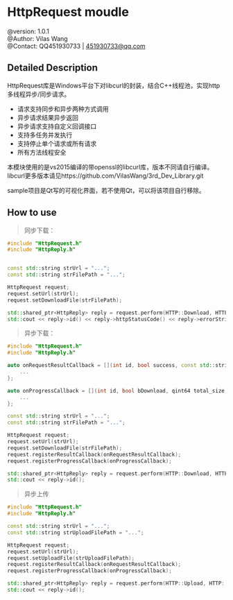 HttpRequest moudle
======================================================
@version: 1.0.1  
@Author: Vilas Wang  
@Contact: QQ451930733 | 451930733@qq.com  




## Detailed Description


HttpRequest库是Windows平台下对libcurl的封装，结合C++线程池，实现http多线程异步/同步请求。
- 请求支持同步和异步两种方式调用
- 异步请求结果异步返回
- 异步请求支持自定义回调接口
- 支持多任务并发执行
- 支持停止单个请求或所有请求
- 所有方法线程安全


本模块使用的是vs2015编译的带openssl的libcurl库，版本不同请自行编译。 
libcurl更多版本请见https://github.com/VilasWang/3rd_Dev_Library.git
 
sample项目是Qt写的可视化界面，若不使用Qt，可以将该项目自行移除。


## How to use

>同步下载：
> 

```cpp
#include "HttpRequest.h"
#include "HttpReply.h"


const std::string strUrl = "...";
const std::string strFilePath = "...";

HttpRequest request;
request.setUrl(strUrl);
request.setDownloadFile(strFilePath);

std::shared_ptr<HttpReply> reply = request.perform(HTTP::Download, HTTP::Sync);
std::cout << reply->id() << reply->httpStatusCode() << reply->errorString() << reply->readAll() << std::endl;
```

>异步下载：
> 

```cpp
#include "HttpRequest.h"
#include "HttpReply.h"

auto onRequestResultCallback = [](int id, bool success, const std::string& data, const std::string& error_string) {
    ...
};

auto onProgressCallback = [](int id, bool bDownload, qint64 total_size, qint64 current_size) {
    ...
};

const std::string strUrl = "...";
const std::string strFilePath = "...";

HttpRequest request;
request.setUrl(strUrl);
request.setDownloadFile(strFilePath);
request.registerResultCallback(onRequestResultCallback);
request.registerProgressCallback(onProgressCallback);

std::shared_ptr<HttpReply> reply = request.perform(HTTP::Download, HTTP::Async);
std::cout << reply->id();
```


>异步上传
>

```cpp
#include "HttpRequest.h"
#include "HttpReply.h"

const std::string strUrl = "...";
const std::string strUploadFilePath = "...";

HttpRequest request;
request.setUrl(strUrl);
request.setUploadFile(strUploadFilePath);
request.registerResultCallback(onRequestResultCallback);
request.registerProgressCallback(onProgressCallback);

std::shared_ptr<HttpReply> reply = request.perform(HTTP::Upload, HTTP::Async);
std::cout << reply->id();
```

